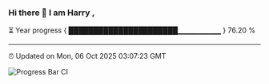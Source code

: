 ### Hi there 👋 I am Harry , 

⏳ Year progress { ██████████████████████▁▁▁▁▁▁▁▁ } 76.20 %

---

⏰ Updated on Mon, 06 Oct 2025 03:07:23 GMT

![Progress Bar CI](https://github.com/duykhang68/duykhang68/workflows/Progress%20Bar%20CI/badge.svg)
